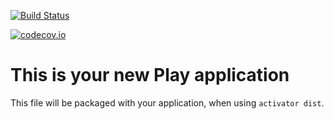 [![Build Status](https://travis-ci.org/HTW-Projekt-2014-Commercetools/buildchain.svg?branch=master)](https://travis-ci.org/HTW-Projekt-2014-Commercetools/buildchain)

[![codecov.io](https://codecov.io/github/HTW-Projekt-2014-Commercetools/buildchain/coverage.svg?branch=master)](https://codecov.io/github/HTW-Projekt-2014-Commercetools/buildchain?branch=master)


This is your new Play application
=================================

This file will be packaged with your application, when using `activator dist`.
